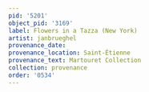 ```yaml
---
pid: '5201'
object_pid: '3169'
label: Flowers in a Tazza (New York)
artist: janbrueghel
provenance_date:
provenance_location: Saint-Étienne
provenance_text: Martouret Collection
collection: provenance
order: '0534'
---
```

